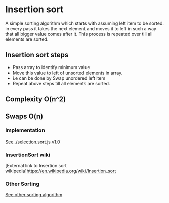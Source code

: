 # Insertion sort
A simple sorting algorithm which starts with assuming left item to be sorted.
in every pass it takes the next element and moves it to left in such a way that all bigger value comes after it.
This process is repeated over till all elements are sorted.

## Insertion sort steps
- Pass array to identify minimum value
- Move this value to left of unsorted elements in array.
- i.e can be done by Swap unordered left item
- Repeat above steps till all elements are sorted.

## Complexity O(n^2)
## Swaps O(n)

### Implementation
[See ./selection.sort.js v1.0](selection.sort.js)

### InsertionSort wiki
[External link to Insertion sort wikipedia]https://en.wikipedia.org/wiki/Insertion_sort

### Other Sorting
[See other sorting algorithm](../)
